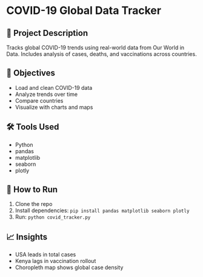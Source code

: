 # COVID-19 Global Data Tracker

## 📌 Project Description
Tracks global COVID-19 trends using real-world data from Our World in Data. Includes analysis of cases, deaths, and vaccinations across countries.

## 🎯 Objectives
- Load and clean COVID-19 data
- Analyze trends over time
- Compare countries
- Visualize with charts and maps

## 🛠 Tools Used
- Python
- pandas
- matplotlib
- seaborn
- plotly

## 🚀 How to Run
1. Clone the repo
2. Install dependencies: `pip install pandas matplotlib seaborn plotly`
3. Run: `python covid_tracker.py`

## 📈 Insights
- USA leads in total cases
- Kenya lags in vaccination rollout
- Choropleth map shows global case density
